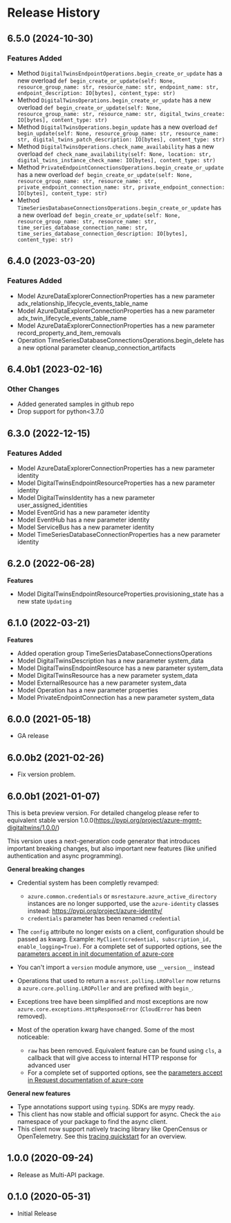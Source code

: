 # Release History

## 6.5.0 (2024-10-30)

### Features Added

  - Method `DigitalTwinsEndpointOperations.begin_create_or_update` has a new overload `def begin_create_or_update(self: None, resource_group_name: str, resource_name: str, endpoint_name: str, endpoint_description: IO[bytes], content_type: str)`
  - Method `DigitalTwinsOperations.begin_create_or_update` has a new overload `def begin_create_or_update(self: None, resource_group_name: str, resource_name: str, digital_twins_create: IO[bytes], content_type: str)`
  - Method `DigitalTwinsOperations.begin_update` has a new overload `def begin_update(self: None, resource_group_name: str, resource_name: str, digital_twins_patch_description: IO[bytes], content_type: str)`
  - Method `DigitalTwinsOperations.check_name_availability` has a new overload `def check_name_availability(self: None, location: str, digital_twins_instance_check_name: IO[bytes], content_type: str)`
  - Method `PrivateEndpointConnectionsOperations.begin_create_or_update` has a new overload `def begin_create_or_update(self: None, resource_group_name: str, resource_name: str, private_endpoint_connection_name: str, private_endpoint_connection: IO[bytes], content_type: str)`
  - Method `TimeSeriesDatabaseConnectionsOperations.begin_create_or_update` has a new overload `def begin_create_or_update(self: None, resource_group_name: str, resource_name: str, time_series_database_connection_name: str, time_series_database_connection_description: IO[bytes], content_type: str)`

## 6.4.0 (2023-03-20)

### Features Added

  - Model AzureDataExplorerConnectionProperties has a new parameter adx_relationship_lifecycle_events_table_name
  - Model AzureDataExplorerConnectionProperties has a new parameter adx_twin_lifecycle_events_table_name
  - Model AzureDataExplorerConnectionProperties has a new parameter record_property_and_item_removals
  - Operation TimeSeriesDatabaseConnectionsOperations.begin_delete has a new optional parameter cleanup_connection_artifacts

## 6.4.0b1 (2023-02-16)

### Other Changes

  - Added generated samples in github repo
  - Drop support for python<3.7.0

## 6.3.0 (2022-12-15)

### Features Added

  - Model AzureDataExplorerConnectionProperties has a new parameter identity
  - Model DigitalTwinsEndpointResourceProperties has a new parameter identity
  - Model DigitalTwinsIdentity has a new parameter user_assigned_identities
  - Model EventGrid has a new parameter identity
  - Model EventHub has a new parameter identity
  - Model ServiceBus has a new parameter identity
  - Model TimeSeriesDatabaseConnectionProperties has a new parameter identity

## 6.2.0 (2022-06-28)

**Features**

  - Model DigitalTwinsEndpointResourceProperties.provisioning_state has a new state `Updating`

## 6.1.0 (2022-03-21)

**Features**

  - Added operation group TimeSeriesDatabaseConnectionsOperations
  - Model DigitalTwinsDescription has a new parameter system_data
  - Model DigitalTwinsEndpointResource has a new parameter system_data
  - Model DigitalTwinsResource has a new parameter system_data
  - Model ExternalResource has a new parameter system_data
  - Model Operation has a new parameter properties
  - Model PrivateEndpointConnection has a new parameter system_data

## 6.0.0 (2021-05-18)

- GA release

## 6.0.0b2 (2021-02-26)
* Fix version problem.

## 6.0.0b1 (2021-01-07)

This is beta preview version.
For detailed changelog please refer to equivalent stable version 1.0.0(https://pypi.org/project/azure-mgmt-digitaltwins/1.0.0/)

This version uses a next-generation code generator that introduces important breaking changes, but also important new features (like unified authentication and async programming).

**General breaking changes**

- Credential system has been completly revamped:

  - `azure.common.credentials` or `msrestazure.azure_active_directory` instances are no longer supported, use the `azure-identity` classes instead: https://pypi.org/project/azure-identity/
  - `credentials` parameter has been renamed `credential`

- The `config` attribute no longer exists on a client, configuration should be passed as kwarg. Example: `MyClient(credential, subscription_id, enable_logging=True)`. For a complete set of
  supported options, see the [parameters accept in init documentation of azure-core](https://github.com/Azure/azure-sdk-for-python/blob/main/sdk/core/azure-core/CLIENT_LIBRARY_DEVELOPER.md#available-policies)
- You can't import a `version` module anymore, use `__version__` instead
- Operations that used to return a `msrest.polling.LROPoller` now returns a `azure.core.polling.LROPoller` and are prefixed with `begin_`.
- Exceptions tree have been simplified and most exceptions are now `azure.core.exceptions.HttpResponseError` (`CloudError` has been removed).
- Most of the operation kwarg have changed. Some of the most noticeable:

  - `raw` has been removed. Equivalent feature can be found using `cls`, a callback that will give access to internal HTTP response for advanced user
  - For a complete set of supported options, see the [parameters accept in Request documentation of azure-core](https://github.com/Azure/azure-sdk-for-python/blob/main/sdk/core/azure-core/CLIENT_LIBRARY_DEVELOPER.md#available-policies)

**General new features**

- Type annotations support using `typing`. SDKs are mypy ready.
- This client has now stable and official support for async. Check the `aio` namespace of your package to find the async client.
- This client now support natively tracing library like OpenCensus or OpenTelemetry. See this [tracing quickstart](https://github.com/Azure/azure-sdk-for-python/tree/main/sdk/core/azure-core-tracing-opentelemetry) for an overview.

## 1.0.0 (2020-09-24)

* Release as Multi-API package.

## 0.1.0 (2020-05-31)

* Initial Release
